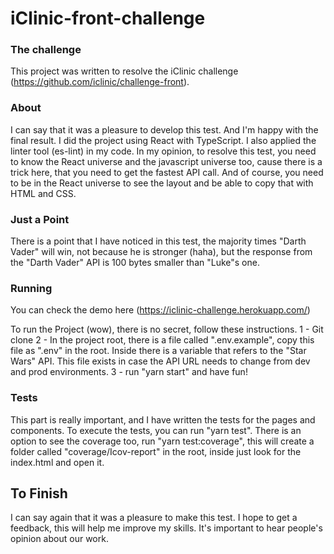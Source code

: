 # iClinic-front-challenge

### The challenge
This project was written to resolve the iClinic challenge (https://github.com/iclinic/challenge-front).

### About
I can say that it was a pleasure to develop this test. And I'm happy with the final result. I did the project using React with TypeScript. I also applied the linter tool (es-lint) in my code. In my opinion, to resolve this test, you need to know the React universe and the javascript universe too, cause there is a trick here, that you need to get the fastest API call. And of course, you need to be in the React universe to see the layout and be able to copy that with HTML and CSS.

### Just a Point
There is a point that I have noticed in this test, the majority times "Darth Vader" will win, not because he is stronger (haha), but the response from the "Darth Vader" API is 100 bytes smaller than "Luke"s one.

### Running
You can check the demo here (https://iclinic-challenge.herokuapp.com/)

To run the Project (wow), there is no secret, follow these instructions.
1 - Git clone
2 - In the project root, there is a file called ".env.example", copy this file as ".env" in the root. Inside there is a variable that refers to the "Star Wars" API. This file exists in case the API URL needs to change from dev and prod environments.
3 - run "yarn start" and have fun!

### Tests
This part is really important, and I have written the tests for the pages and components. To execute the tests, you can run "yarn test". There is an option to see the coverage too, run "yarn test:coverage", this will create a folder called "coverage/Icov-report" in the root, inside just look for the index.html and open it.

## To Finish
I can say again that it was a pleasure to make this test. I hope to get a feedback, this will help me improve my skills. It's important to hear people's opinion about our work.
